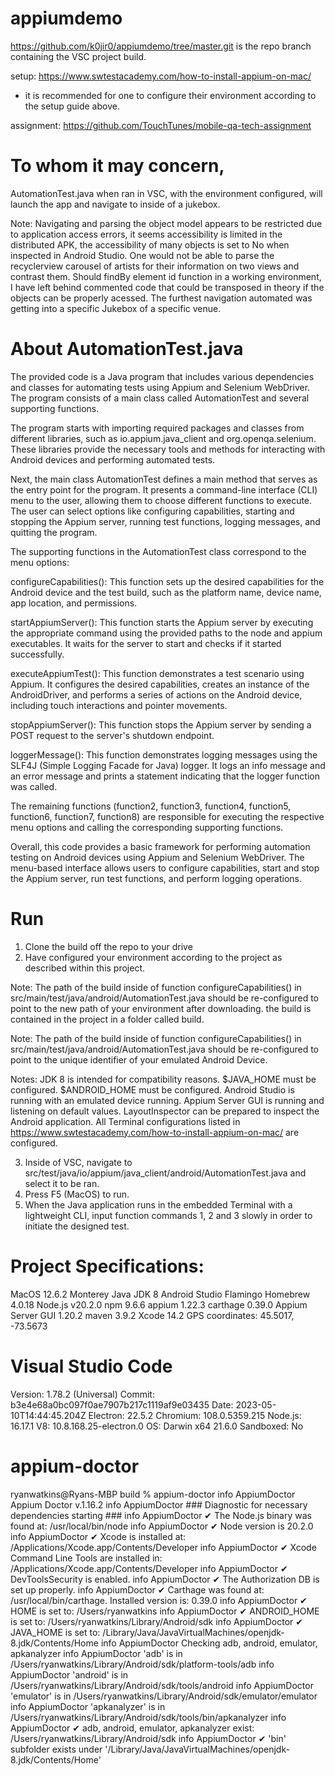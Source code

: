 # appiumdemo

https://github.com/k0jir0/appiumdemo/tree/master.git is the repo branch containing the VSC project build.

setup: https://www.swtestacademy.com/how-to-install-appium-on-mac/
- it is recommended for one to configure their environment according to the setup guide above.

assignment: https://github.com/TouchTunes/mobile-qa-tech-assignment

# To whom it may concern,
AutomationTest.java when ran in VSC, with the environment configured, will launch the app and navigate to inside of a jukebox.

Note: Navigating and parsing the object model appears to be restricted due to application access errors, it seems accessibility is limited in the distributed APK, the accessibility of many objects is set to No when inspected in Android Studio. One would not be able to parse the recyclerview carousel of artists for their information on two views and contrast them. Should findBy element id function in a working environment, I have left behind commented code that could be transposed in theory if the objects can be properly acessed. The furthest navigation automated was getting into a specific Jukebox of a specific venue.

# About AutomationTest.java

The provided code is a Java program that includes various dependencies and classes for automating tests using Appium and Selenium WebDriver. The program consists of a main class called AutomationTest and several supporting functions.

The program starts with importing required packages and classes from different libraries, such as io.appium.java_client and org.openqa.selenium. These libraries provide the necessary tools and methods for interacting with Android devices and performing automated tests.

Next, the main class AutomationTest defines a main method that serves as the entry point for the program. It presents a command-line interface (CLI) menu to the user, allowing them to choose different functions to execute. The user can select options like configuring capabilities, starting and stopping the Appium server, running test functions, logging messages, and quitting the program.

The supporting functions in the AutomationTest class correspond to the menu options:

configureCapabilities(): This function sets up the desired capabilities for the Android device and the test build, such as the platform name, device name, app location, and permissions.

startAppiumServer(): This function starts the Appium server by executing the appropriate command using the provided paths to the node and appium executables. It waits for the server to start and checks if it started successfully.

executeAppiumTest(): This function demonstrates a test scenario using Appium. It configures the desired capabilities, creates an instance of the AndroidDriver, and performs a series of actions on the Android device, including touch interactions and pointer movements.

stopAppiumServer(): This function stops the Appium server by sending a POST request to the server's shutdown endpoint.

loggerMessage(): This function demonstrates logging messages using the SLF4J (Simple Logging Facade for Java) logger. It logs an info message and an error message and prints a statement indicating that the logger function was called.

The remaining functions (function2, function3, function4, function5, function6, function7, function8) are responsible for executing the respective menu options and calling the corresponding supporting functions.

Overall, this code provides a basic framework for performing automation testing on Android devices using Appium and Selenium WebDriver. The menu-based interface allows users to configure capabilities, start and stop the Appium server, run test functions, and perform logging operations.

# Run
1. Clone the build off the repo to your drive
2. Have configured your environment according to the project as described within this project.

Note: The path of the build inside of function configureCapabilities() in src/main/test/java/android/AutomationTest.java should be re-configured to point to the new path of your environment after downloading. the build is contained in the project in a folder called build.

Note: The path of the build inside of function configureCapabilities() in src/main/test/java/android/AutomationTest.java should be re-configured to point to the unique identifier of your emulated Android Device. 

Notes:
JDK 8 is intended for compatibility reasons. 
$JAVA_HOME must be configured.
$ANDROID_HOME must be configured.
Android Studio is running with an emulated device running.
Appium Server GUI is running and listening on default values.
LayoutInspector can be prepared to inspect the Android application.
All Terminal configurations listed in https://www.swtestacademy.com/how-to-install-appium-on-mac/ are configured.

3. Inside of VSC, navigate to src/test/java/io/appium/java_client/android/AutomationTest.java and select it to be ran.
4. Press F5 (MacOS) to run.
5. When the Java application runs in the embedded Terminal with a lightweight CLI, input function commands 1, 2 and 3 slowly in order to initiate the designed test.

# Project Specifications:
MacOS 12.6.2 Monterey
Java JDK 8
Android Studio Flamingo
Homebrew 4.0.18
Node.js v20.2.0
npm 9.6.6
appium 1.22.3
carthage 0.39.0
Appium Server GUI 1.20.2
maven 3.9.2
Xcode 14.2
GPS coordinates: 45.5017, -73.5673

# Visual Studio Code
Version: 1.78.2 (Universal)
Commit: b3e4e68a0bc097f0ae7907b217c1119af9e03435
Date: 2023-05-10T14:44:45.204Z
Electron: 22.5.2
Chromium: 108.0.5359.215
Node.js: 16.17.1
V8: 10.8.168.25-electron.0
OS: Darwin x64 21.6.0
Sandboxed: No

# appium-doctor
ryanwatkins@Ryans-MBP build % appium-doctor
info AppiumDoctor Appium Doctor v.1.16.2
info AppiumDoctor ### Diagnostic for necessary dependencies starting ###
info AppiumDoctor  ✔ The Node.js binary was found at: /usr/local/bin/node
info AppiumDoctor  ✔ Node version is 20.2.0
info AppiumDoctor  ✔ Xcode is installed at: /Applications/Xcode.app/Contents/Developer
info AppiumDoctor  ✔ Xcode Command Line Tools are installed in: /Applications/Xcode.app/Contents/Developer
info AppiumDoctor  ✔ DevToolsSecurity is enabled.
info AppiumDoctor  ✔ The Authorization DB is set up properly.
info AppiumDoctor  ✔ Carthage was found at: /usr/local/bin/carthage. Installed version is: 0.39.0
info AppiumDoctor  ✔ HOME is set to: /Users/ryanwatkins
info AppiumDoctor  ✔ ANDROID_HOME is set to: /Users/ryanwatkins/Library/Android/sdk
info AppiumDoctor  ✔ JAVA_HOME is set to: /Library/Java/JavaVirtualMachines/openjdk-8.jdk/Contents/Home
info AppiumDoctor    Checking adb, android, emulator, apkanalyzer
info AppiumDoctor      'adb' is in /Users/ryanwatkins/Library/Android/sdk/platform-tools/adb
info AppiumDoctor      'android' is in /Users/ryanwatkins/Library/Android/sdk/tools/android
info AppiumDoctor      'emulator' is in /Users/ryanwatkins/Library/Android/sdk/emulator/emulator
info AppiumDoctor      'apkanalyzer' is in /Users/ryanwatkins/Library/Android/sdk/tools/bin/apkanalyzer
info AppiumDoctor  ✔ adb, android, emulator, apkanalyzer exist: /Users/ryanwatkins/Library/Android/sdk
info AppiumDoctor  ✔ 'bin' subfolder exists under '/Library/Java/JavaVirtualMachines/openjdk-8.jdk/Contents/Home'
